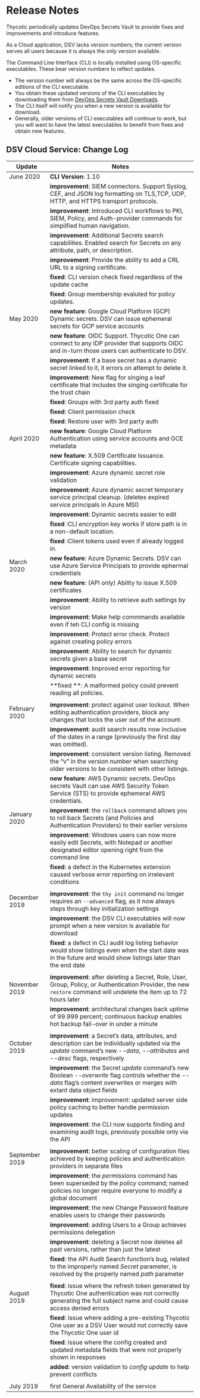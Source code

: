 ﻿[title]: # (Release Notes)
[tags]: # (DevOps Secrets Vault,DSV,)
[priority]: # (8000)

# Release Notes

Thycotic periodically updates DevOps Secrets Vault to provide fixes and improvements and introduce features.

As a Cloud application, DSV lacks version numbers; the current version serves all users because it is always the only version available.

The Command Line Interface (CLI) is locally installed using OS-specific executables. These bear version numbers to reflect updates.
* The version number will always be the same across the OS-specific editions of the CLI executable.
* You obtain these updated versions of the CLI executables by downloading them from [DevOps Secrets Vault Downloads](https://dsv.thycotic.com/downloads). 
* The CLI itself will notify you when a new version is available for download.
* Generally, older versions of CLI executables will continue to work, but you will want to have the latest executables to benefit from fixes and obtain new features.


## DSV Cloud Service: Change Log

| **Update**             | **Notes**                                  |
|------------------------|--------------------------------------------|
|June 2020               | **CLI Version**: 1.10|
|                        | **improvement**: SIEM connectors.  Support Syslog, CEF, and JSON log formatting on TLS,TCP, UDP, HTTP, and HTTPS transport protocols.|
|                        | **improvement**: Introduced CLI workflows to PKI, SIEM, Policy, and Auth-provider commands for simplified human navigation.|
|                        | **improvement**: Additional Secrets search capabilities. Enabled search for Secrets on any attribute, path, or description.|
|                        | **improvement**: Provide the ability to add a CRL URL to a signing certificate.  |
|                        | **fixed**: CLI version check fixed regardless of the update cache|
|                        | **fixed**: Group membership evaluted for policy updates. |
|May 2020                | **new feature**: Google Cloud Platform (GCP) Dynamic secrets.  DSV can issue ephemeral secrets for GCP service accounts|
|                        | **new feature**: OIDC Support.  Thycotic One can connect to any IDP provider that supports OIDC and in-turn those users can authenticate to DSV.|
|                        | **improvement**: If a base secret has a dynamic secret linked to it, it errors on attempt to delete it.|
|                        | **improvement**: New flag for singing a leaf certificate that includes the singing certificate for the trust chain| 
|                        | **fixed**: Groups with 3rd party auth fixed|
|                        | **fixed**: Client permission check|
|                        | **fixed**: Restore user with 3rd party auth|
|April 2020              | **new feature**: Google Cloud Platform Authentication using service accounts and GCE metadata|
|                        | **new feature**: X.509 Certificate Issuance.  Certificate signing capablilties.
|                        | **improvement**: Azure dynamic secret role validation  |
|                        | **improvement**: Azure dynamic secret temporary service principal cleanup. (deletes expired service principals in Azure MSI) |
|                        | **improvement**: Dynamic secrets easier to edit     |
|                        | **fixed**      :CLI encryption key works if store path is in a non-default location.    |
|                        | **fixed**      :Client tokens used even if already logged in.     |
|March 2020              | **new feature**: Azure Dynamic Secrets.  DSV can use Azure Service Principals to provide ephermal credentials|
|                        | **new feature**: (API only) Ability to issue X.509 certificates
|                        | **improvement**: Ability to retrieve auth settings by version          |
|                        | **improvement**: Make help commmands available even if teh CLI config is missing
|                        | **improvement**: Protect error check.  Protect against creating policy errors   |
|                        | **improvement**: Ability to search for dynamic secrets given a base secret        |
|                        | **improvement**: Improved error reporting for dynamic secrets         
|                        | **fixed      **: A malformed policy could prevent reading all policies.      |
|                        | 
|February 2020           | **improvement**: protect against user lockout. When editing authentication providers, block any changes that locks the user out of the account. |
|                        | **improvement**: audit search results now inclusive of the dates in a range (previously the first day was omitted). |
|                        | **improvement**: consistent version listing. Removed the “v” in the version number when searching older versions to be consistent with other listings. |
|                        | **new feature**: AWS Dynamic secrets. DevOps secrets Vault can use AWS Security Token Service (STS) to provide ephemeral AWS credentials. |
| January 2020           | **improvement**: the `rollback` command allows you to roll back Secrets (and Policies and Authentication Providers) to their earlier versions  |
|                        | **improvement**: Windows users can now more easily edit Secrets, with Notepad or another designated editor opening right from the command line |
|                        | **fixed**: a defect in the Kubernetes extension caused verbose error reporting on irrelevant conditions |
|                        |      |
| December 2019          | **improvement**: the `thy init` command no longer requires an `--advanced` flag, as it now always steps through key initialization settings |
|                        | **improvement**: the DSV CLI executables will now prompt when a new version is available for download |
|                        | **fixed**: a defect in CLI audit log listing behavior would show listings even when the start date was in the future and would show listings later than the end date |
|                        |      |
| November 2019          | **improvement**: after deleting a Secret, Role, User, Group, Policy, or Authentication Provider, the new `restore` command will undelete the item up to 72 hours later
|                        | **improvement**: architectural changes back uptime of 99.999 percent; continuous backup enables hot backup fail-over in under a minute |
|                        |      |
| October 2019           | **improvement**: a Secret’s data, attributes, and description can be individually updated via the *update* command’s new *--data*, *--attributes* and *--desc* flags, respectively |
|                        | **improvement**: the Secret *update* command’s new Boolean *--overwrite* flag controls whether the *--data* flag’s content overwrites or merges with extant data object fields |
|                        | **improvement**: improvement: updated server side policy caching to better handle permission updates |
|                        | **improvement**: the CLI now supports finding and examining audit logs, previously possible only via the API |
|                        |      |
| September 2019         | **improvement**: better scaling of configuration files achieved by keeping policies and authentication providers in separate files  |
|                        | **improvement**: the *permissions* command has been superseded by the *policy* command; named policies no longer require everyone to modify a global document |
|                        | **improvement**: the new Change Password feature enables users to change their passwords |
|                        | **improvement**: adding Users to a Group achieves permissions delegation |
|                        | **improvement**: deleting a Secret now deletes all past versions, rather than just the latest |
|                        | **fixed**: the API Audit Search function’s bug, related to the improperly named *Secret* parameter, is resolved by the properly named *path* parameter |
|                        |      |
| August 2019            | **fixed**: issue where the refresh token generated by Thycotic One authentication was not correctly generating the full subject name and could cause access denied errors |
|                        | **fixed**: issue where adding a pre-existing Thycotic One user as a DSV User would not correctly save the Thycotic One user id |
|                        | **fixed**: issue where the config created and updated metadata fields that were not properly shown in responses |
|                        | **added**: version validation to *config update* to help prevent conflicts |
|                        |      |
| July 2019              | first General Availability of the service  |
 



